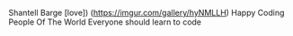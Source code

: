 Shantell Barge 
[love])
(https://imgur.com/gallery/hyNMLLH)
Happy Coding People Of The World
Everyone should learn to code

